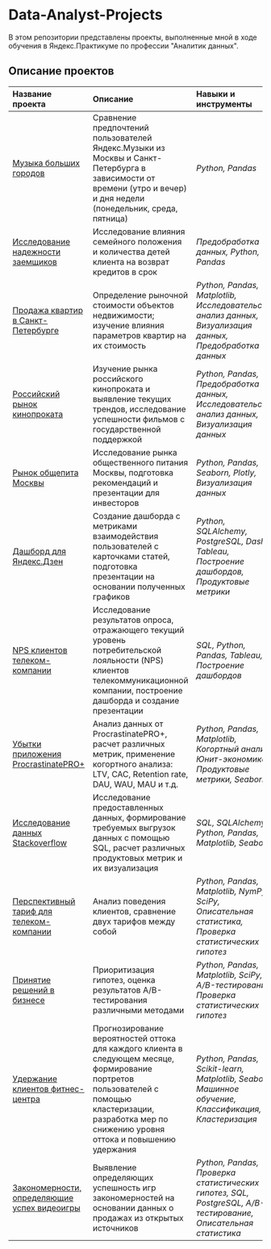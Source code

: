 # Data-Analyst-Projects

В этом репозитории представлены проекты, выполненные мной в ходе обучения в Яндекс.Практикуме по профессии "Аналитик данных".

## Описание проектов

| Название проекта | Описание | Навыки и инструменты | 
| :---------------------- | :---------------------- | :---------------------- |
| [Музыка больших городов](big-cities-music) | Сравнение предпочтений пользователей Яндекс.Музыки из Москвы и Санкт-Петербурга в зависимости от времени (утро и вечер) и дня недели (понедельник, среда, пятница)| *Python, Pandas* |
| [Исследование надежности заемщиков](borrowers-research) | Исследование влияния семейного положения и количества детей клиента на возврат кредитов в срок| *Предобработка данных, Python, Pandas* |
| [Продажа квартир в Санкт-Петербурге](apartments-for-sale-SP) | Определение рыночной стоимости объектов недвижимости; изучение влияния параметров квартир на их стоимость| *Python, Pandas, Matplotlib, Исследовательский анализ данных, Визуализация данных, Предобработка данных* |
| [Российский рынок кинопроката](ru-film-distribution-research) | Изучение рынка российского кинопроката и выявление текущих трендов, исследование успешности фильмов с государственной поддержкой| *Python, Pandas, Предобработка данных, Исследовательский анализ данных, Визуализация данных* |
| [Рынок общепита Москвы](catering-market) | Исследование рынка общественного питания Москвы, подготовка рекомендаций и презентации для инвесторов| *Python, Pandas, Seaborn, Plotly, Визуализация данных* |
| [Дашборд для Яндекс.Дзен](yandex-dzen) | Создание дашборда с метриками взаимодействия пользователей с карточками статей, подготовка презентации на основании полученных графиков| *Python, SQLAlchemy, PostgreSQL, Dash, Tableau, Построение дашбордов, Продуктовые метрики* |
| [NPS клиентов телеком-компании](telecom-nps) | Исследование результатов опроса, отражающего текущий уровень потребительской лояльности (NPS) клиентов телекоммуникационной компании, построение дашборда и создание презентации| *SQL, Python, Pandas, Tableau, Построение дашбордов* |
| [Убытки приложения ProcrastinatePRO+](app-losses) | Анализ данных от ProcrastinatePRO+, расчет различных метрик, применение когортного анализа: LTV, CAC, Retention rate, DAU, WAU, MAU и т.д. | *Python, Pandas, Matplotlib, Когортный анализ, Юнит-экономика, Продуктовые метрики, Seaborn* |
| [Исследование данных Stackoverflow](stackoverflow-data) | Исследование предоставленных данных, формирование требуемых выгрузок данных с помощью SQL, расчет различных продуктовых метрик и их визуализация | *SQL, SQLAlchemy, Python, Pandas, Matplotlib, Seaborn* |
| [Перспективный тариф для телеком-компании](telecom-tariff) | Анализ поведения клиентов, сравнение двух тарифов между собой | *Python, Pandas, Matplotlib, NymPy, SciPy, Описательная статистика, Проверка статистических гипотез* |
| [Принятие решений в бизнесе](business-decision-making) | Приоритизация гипотез, оценка результатов A/B-тестирования различными методами | *Python, Pandas, Matplotlib, SciPy, A/B-тестирование, Проверка статистических гипотез* |
| [Удержание клиентов фитнес-центра](fitness-retention) | Прогнозирование вероятностей оттока для каждого клиента в следующем месяце, формирование портретов пользователей с помощью кластеризации, разработка мер по снижению уровня оттока и повышению удержания | *Python, Pandas, Scikit-learn, Matplotlib, Seaborn, Машинное обучение, Классификация, Кластеризация* |
| [Закономерности, определяющие успех видеоигры](videogame-patterns) | Выявление определяющих успешность игр закономерностей на основании данных о продажах из открытых источников| *Python, Pandas, Проверка статистических гипотез, SQL, PostgreSQL, A/B-тестирование, Описательная статистика* |

